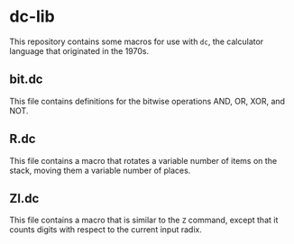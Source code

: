 # dc-lib
This repository contains some macros for use with `dc`, the calculator language that originated in the 1970s.

## bit.dc
This file contains definitions for the bitwise operations AND, OR, XOR, and NOT.

## R.dc
This file contains a macro that rotates a variable number of items on the stack, moving them a variable number of places.

## ZI.dc
This file contains a macro that is similar to the `Z` command, except that it counts digits with respect to the current input radix.
